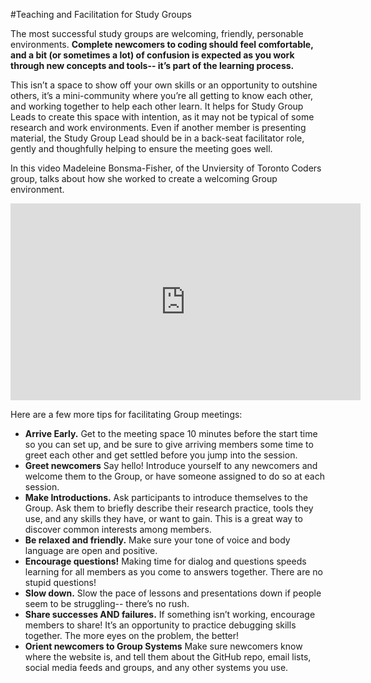 #Teaching and Facilitation for Study Groups

The most successful study groups are welcoming, friendly, personable environments. **Complete newcomers to coding should feel comfortable, and a bit (or sometimes a lot) of confusion is expected as you work through new concepts and tools-- it’s part of the learning process.**

This isn’t a space to show off your own skills or an opportunity to outshine others, it’s a mini-community where you’re all getting to know each other, and working together to help each other learn. It helps for Study Group Leads to create this space with intention, as it may not be typical of some research and work environments. Even if another member is presenting material, the Study Group Lead should be in a back-seat facilitator role, gently and thoughfully helping to ensure the meeting goes well.  

In this video Madeleine Bonsma-Fisher, of the Unviersity of Toronto Coders group, talks about how she worked to create a welcoming Group environment.  

<iframe width="560" height="315" src="https://www.youtube.com/embed/8arg5Z9h8hc" frameborder="0" allowfullscreen></iframe>

Here are a few more tips for facilitating Group meetings:  

* **Arrive Early.** Get to the meeting space 10 minutes before the start time so you can set up, and be sure to give arriving members some time to greet each other and get settled before you jump into the session.  
* **Greet newcomers** Say hello! Introduce yourself to any newcomers and welcome them to the Group, or have someone assigned to do so at each session.
* **Make Introductions.** Ask participants to introduce themselves to the Group. Ask them to briefly describe their research practice, tools they use, and any skills they have, or want to gain. This is a great way to discover common interests among members. 
* **Be relaxed and friendly.** Make sure your tone of voice and body language are open and positive.
* **Encourage questions!** Making time for dialog and questions speeds learning for all members as you come to answers together. There are no stupid questions!
* **Slow down.** Slow the pace of lessons and presentations down if people seem to be struggling-- there’s no rush. 
* **Share successes AND failures.** If something isn’t working, encourage members to share! It’s an opportunity to practice debugging skills together. The more eyes on the problem, the better!
* **Orient newcomers to Group Systems**  Make sure newcomers know where  the website is, and tell them about the GitHub repo, email lists, social media feeds and groups, and any other systems you use.
